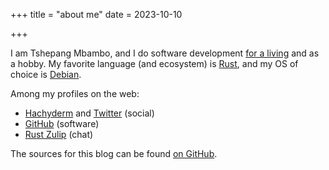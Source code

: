 +++
title = "about me"
date = 2023-10-10

+++

I am Tshepang Mbambo,
and I do software development [for a living] and as a hobby.
My favorite language (and ecosystem) is [Rust],
and my OS of choice is [Debian].

Among my profiles on the web:

- [Hachyderm] and [Twitter] (social)
- [GitHub] (software)
- [Rust Zulip] (chat)

The sources for this blog can be found [on GitHub].

[South Africa]: https://en.wikipedia.org/wiki/South_Africa
[for a living]: https://ferrous-systems.com
[Rust]: https://rust-lang.org
[Debian]: https://debian.org
[GitHub]: https://github.com/tshepang
[Hachyderm]: https://hachyderm.io/@tshepang
[Twitter]: https://twitter.com/tshepang_dev
[on GitHub]: https://github.com/tshepang/blog
[Rust Zulip]: https://rust-lang.zulipchat.com

